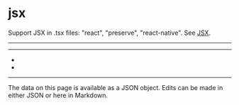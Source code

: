 <!-- Important! Do not modify comment blocks. They are necessary for the transformer to work properly -->

<!-- title -->
# jsx

<!-- shortDescription -->
Support JSX in .tsx files: "react", "preserve", "react-native". See [JSX](./JSX.md).

---

<!-- extendedDescription -->


---

<!-- references -->
- []()
- []()
---

<!-- footer -->
The data on this page is available as a JSON object. Edits can be made in either JSON or here in Markdown.
